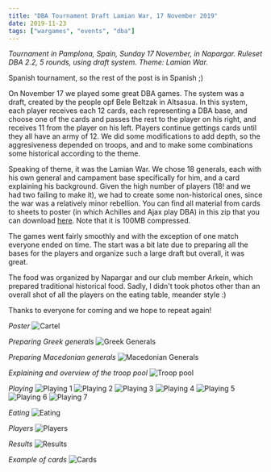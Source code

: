 ```yaml
---
title: "DBA Tournament Draft Lamian War, 17 November 2019"
date: 2019-11-23
tags: ["wargames", "events", "dba"]
---
```


*Tournament in Pamplona, Spain, Sunday 17 November, in Napargar. Ruleset DBA 2.2, 5 rounds, using draft system. Theme: Lamian War.*

<!--more--> 

Spanish tournament, so the rest of the post is in Spanish ;)

On November 17 we played some great DBA games. The system was a draft, created by the people opf Bele Beltzak in Altsasua. In this system, each player receives each 12 cards, each representing a DBA base, and choose one of the cards and passes the rest to the player on his right, and receives 11 from the player on his left. Players continue gettings cards until they all have an army of 12. We did some modifications to add depth, so the aggresiveness depended on troops, and and to make some combinations some historical according to the theme.

Speaking of theme, it was the Lamian War. We chose 18 generals, each with his own general and campament base specifically for him, and a card explaining his background. Given the high number of players (18! and we had two failing to make it), we had to create some non-historical ones, since the war was a relatively minor rebellion. You can find all material from cards to sheets to poster (in which Achilles and Ajax play DBA) in this zip that you can download [here](https://cloud.ajimenez.es/index.php/s/dEe95z4p8Jf28jT). Note that it is 100MB compressed.

The games went fairly smoothly and with the exception of one match everyone ended on time. The start was a bit late due to preparing all the bases for the players and organize such a large draft but overall, it was great. 

The food was organized by Napargar and our club member Arkein, which prepared traditional historical food. Sadly, I didn't took photos other than an overall shot of all the players on the eating table, meander style :)

Thanks to everyone for coming and we hope to repeat again!

*Poster*
![Cartel](https://cloud.ajimenez.es/index.php/s/A6DrPMk69Sc6BL3/preview)

*Preparing Greek generals*
![Greek Generals](https://cloud.ajimenez.es/index.php/s/C56XSqmQaAZ7KDs/preview)

*Preparing Macedonian generals*
![Macedonian Generals](https://cloud.ajimenez.es/index.php/s/8cknq7dKnGJ8YMi/preview)

*Explaining and overview of the troop pool*
![Troop pool](https://cloud.ajimenez.es/index.php/s/smnQMwaRnyDHMtc/preview)

*Playing*
![Playing 1](https://cloud.ajimenez.es/index.php/s/4CQ5xmPcat4qJXi/preview)
![Playing 2](https://cloud.ajimenez.es/index.php/s/JakCHe9ANZbKS6t/preview)
![Playing 3](https://cloud.ajimenez.es/index.php/s/RDi66XqWCFea7YQ/preview)
![Playing 4](https://cloud.ajimenez.es/index.php/s/tirtSx79CR3GPTf/preview)
![Playing 5](https://cloud.ajimenez.es/index.php/s/YJzBptPQaGy4kTG/preview)
![Playing 6](https://cloud.ajimenez.es/index.php/s/JsgiMbSyz7tSsqC/preview)
![Playing 7](https://cloud.ajimenez.es/index.php/s/QjNYiKDsMRCiDws/preview)

*Eating*
![Eating](https://cloud.ajimenez.es/index.php/s/pneqeZxCE3nSqWw/preview)

*Players*
![Players](https://cloud.ajimenez.es/index.php/s/y34qXbRW9sc29Wf/preview)

*Results*
![Results](https://cloud.ajimenez.es/index.php/s/p6ToeH6eKdxwQsY/preview)

*Example of cards*
![Cards](https://cloud.ajimenez.es/index.php/s/ECBr6YG6gEmSt3p/preview)